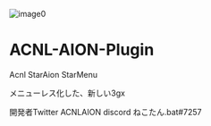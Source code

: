 ![image0](https://user-images.githubusercontent.com/77876989/126873051-26c49b28-cb37-4f0d-8ef2-465be52739b4.png)


# ACNL-AION-Plugin
Acnl StarAion StarMenu

メニューレス化した、新しい3gx

開発者Twitter ACNLAION
discord ねこたん.bat#7257
